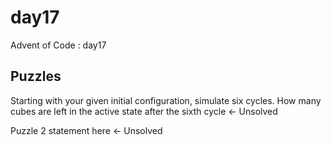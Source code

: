 day17
==============================

Advent of Code : day17

Puzzles
------------
Starting with your given initial configuration, simulate six cycles. How many cubes are left in the active state after the sixth cycle <- Unsolved

Puzzle 2 statement here <- Unsolved
